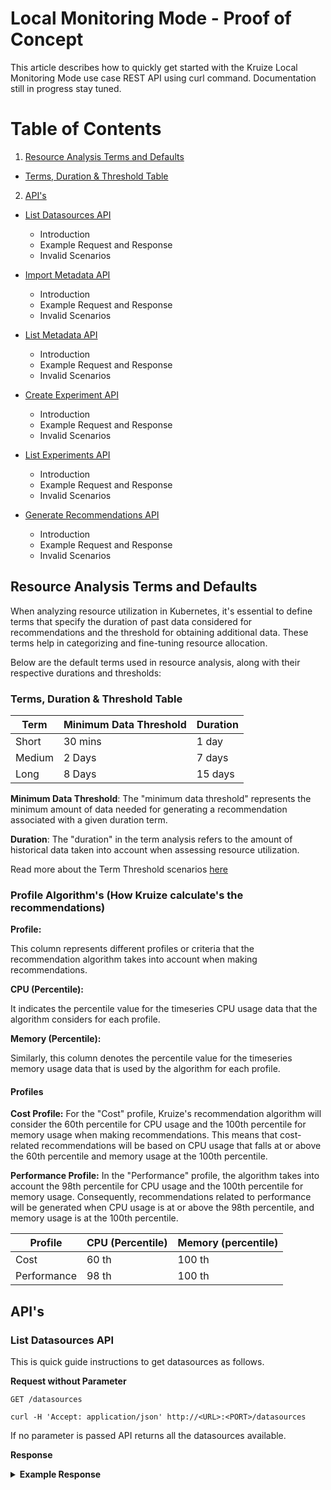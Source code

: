 # Local Monitoring Mode - Proof of Concept

This article describes how to quickly get started with the Kruize Local Monitoring Mode use case REST API using curl command.
Documentation still in progress stay tuned.

# Table of Contents

1. [Resource Analysis Terms and Defaults](#resource-analysis-terms-and-defaults)

- [Terms, Duration & Threshold Table](#terms-duration--threshold-table)

2. [API's](#apis)
- [List Datasources API](#list-datasources-api)
    - Introduction
    - Example Request and Response
    - Invalid Scenarios

- [Import Metadata API](#import-metadata-api)
    - Introduction
    - Example Request and Response
    - Invalid Scenarios

- [List Metadata API](#list-metadata-api)
  - Introduction
  - Example Request and Response
  - Invalid Scenarios

- [Create Experiment API](#create-experiment-api)
    - Introduction
    - Example Request and Response
    - Invalid Scenarios

- [List Experiments API](#list-experiments-api)
    - Introduction
    - Example Request and Response
    - Invalid Scenarios

- [Generate Recommendations API](#generate-recommendations-api)
    - Introduction
    - Example Request and Response
    - Invalid Scenarios

<a name="resource-analysis-terms-and-defaults"></a>

## Resource Analysis Terms and Defaults

When analyzing resource utilization in Kubernetes, it's essential to define terms that specify the duration of past data
considered for recommendations and the threshold for obtaining additional data. These terms help in categorizing and
fine-tuning resource allocation.

Below are the default terms used in resource analysis, along with their respective durations and thresholds:

<a name="terms-duration--threshold-table"></a>

### Terms, Duration & Threshold Table

| Term   | Minimum Data Threshold | Duration | 
|--------|------------------------|----------|
| Short  | 30 mins                | 1 day    | 
| Medium | 2 Days                 | 7 days   | 
| Long   | 8 Days                 | 15 days  | 

**Minimum Data Threshold**: The "minimum data threshold" represents the minimum amount of data needed for generating a
recommendation associated with a given duration term.

**Duration**: The "duration" in the term analysis refers to the amount of historical data taken into account when
assessing resource utilization.

Read more about the Term Threshold scenarios [here](TermThresholdDesign.md)

### Profile Algorithm's (How Kruize calculate's the recommendations)

**Profile:**

This column represents different profiles or criteria that the recommendation algorithm takes into account when making
recommendations.

**CPU (Percentile):**

It indicates the percentile value for the timeseries CPU usage data that the algorithm considers for each profile.

**Memory (Percentile):**

Similarly, this column denotes the percentile value for the timeseries memory usage data that is used by the algorithm
for each profile.

#### Profiles

**Cost Profile:**
For the "Cost" profile, Kruize's recommendation algorithm will consider the 60th percentile for CPU usage and the 100th
percentile for memory usage when making recommendations. This means that cost-related recommendations will be based on
CPU usage that falls at or above the 60th percentile and memory usage at the 100th percentile.

**Performance Profile:**
In the "Performance" profile, the algorithm takes into account the 98th percentile for CPU usage and the 100th
percentile for memory usage. Consequently, recommendations related to performance will be generated when CPU usage is at
or above the 98th percentile, and memory usage is at the 100th percentile.

| Profile     | CPU (Percentile) | Memory (percentile) |
|-------------|------------------|---------------------|
| Cost        | 60 th            | 100 th              |
| Performance | 98 th            | 100 th              |

<a name="apis"></a>

## API's

<a name="list-datasources-api"></a>

### List Datasources API

This is quick guide instructions to get datasources as follows.

**Request without Parameter**

`GET /datasources`

`curl -H 'Accept: application/json' http://<URL>:<PORT>/datasources`

If no parameter is passed API returns all the datasources available.

**Response**

<details>
<summary><b>Example Response</b></summary>

### Example Response

```json
{
  "version": "v1.0",
  "datasources": [
    {
      "name": "prometheus-1",
      "provider": "prometheus",
      "serviceName": "prometheus-k8s",
      "namespace": "monitoring",
      "url": "http://prometheus-k8s.monitoring.svc.cluster.local:9090"
    }
  ]
}
```

**Request with datasource name parameter**

`GET /datasources`

`curl -H 'Accept: application/json' http://<URL>:<PORT>/datasources?name=<datasource_name>`

Returns the datasource details of the specified datasource

**Response for datasource name - `prometheus-1`**

<details>
<summary><b>Example Response</b></summary>

### Example Response

```json
{
  "version": "v1.0",
  "datasources": [
    {
      "name": "prometheus-1",
      "provider": "prometheus",
      "serviceName": "prometheus-k8s",
      "namespace": "monitoring",
      "url": "http://prometheus-k8s.monitoring.svc.cluster.local:9090"
    }
  ]
}
```

</details>

<a name="import-metadata-api"></a>

### Import Metadata API

This is quick guide instructions to import metadata using input JSON as follows.

**Request**
`POST /dsmetadata`

`curl -H 'Accept: application/json' -X POST --data 'copy paste below JSON' http://<URL>:<PORT>/dsmetadata`

<details>

<summary><b>Example Request</b></summary>

### Example Request

```json
{
  "version": "v1.0",
  "datasource_name": "prometheus-1"
}
```

</details>


**Response**

<details>
<summary><b>Example Response</b></summary>

### Example Response

```json
{
  "datasources": {
    "prometheus-1": {
      "datasource_name": "prometheus-1",
      "clusters": {
        "default": {
          "cluster_name": "default"
        }
      }
    }
  }
}
```

</details>

<a name="list-metadata-api"></a>

### List Metadata API

This is quick guide instructions to get metadata for a specific datasource as follows.

**Request Parameters**

| Parameter    | Type   | Required | Description                               |
|--------------|--------|----------|-------------------------------------------|
| datasource   | string | Yes      | The name of the datasource.               |
| cluster_name | string | optional | The name of the cluster                   |
| namespace    | string | optional | The namespace                             |
| verbose      | string | optional | Flag to retrieve container-level metadata |


**Request with datasource name parameter**

`GET /dsmetadata`

`curl -H 'Accept: application/json' http://<URL>:<PORT>/dsmetadata?datasource=<datasource_name>`

Returns the list of cluster details of the specified datasource

**Response for datasource name - `prometheus-1`**

***Note : Currently, only `default` cluster is supported for POC***

<details>
<summary><b>Example Response</b></summary>

### Example Response

```json
{
  "datasources": {
    "prometheus-1": {
      "datasource_name": "prometheus-1",
      "clusters": {
        "default": {
          "cluster_name": "default"
        }
      }
    }
  }
}
```
</details>

<br>

**Request with verbose set to true and with datasource name parameter**

`GET /dsmetadata`

`curl -H 'Accept: application/json' "http://<URL>:<PORT>/dsmetadata?datasource=<datasource_name>&verbose=true"`

Returns the metadata of all the containers present in the specified datasource

***Note : When we don't pass `verbose` in the query URL, it takes as `false` by default.***

**Response for datasource name - `prometheus-1` and verbose - `true`**

<details>
<summary><b>Example Response</b></summary>

### Example Response

```json
{
  "datasources": {
    "prometheus-1": {
      "datasource_name": "prometheus-1",
      "clusters": {
        "default": {
          "cluster_name": "default",
          "namespaces": {
            "default": {
              "namespace": "default"
            },
            "cadvisor": {
              "namespace": "cadvisor",
              "workloads": {
                "cadvisor": {
                  "workload_name": "cadvisor",
                  "workload_type": "daemonset",
                  "containers": {
                    "cadvisor": {
                      "container_name": "cadvisor",
                      "container_image_name": "gcr.io/cadvisor/cadvisor:v0.45.0"
                    }
                  }
                }
              }
            },
            "kube-node-lease": {
              "namespace": "kube-node-lease"
            },
            "kube-system": {
              "namespace": "kube-system",
              "workloads": {
                "coredns": {
                  "workload_name": "coredns",
                  "workload_type": "deployment",
                  "containers": {
                    "coredns": {
                      "container_name": "coredns",
                      "container_image_name": "k8s.gcr.io/coredns/coredns:v1.8.6"
                    }
                  }
                },
                "kube-proxy": {
                  "workload_name": "kube-proxy",
                  "workload_type": "daemonset",
                  "containers": {
                    "kube-proxy": {
                      "container_name": "kube-proxy",
                      "container_image_name": "k8s.gcr.io/kube-proxy:v1.24.3"
                    }
                  }
                }
              }
            },
            "monitoring": {
              "namespace": "monitoring",
              "workloads": {
                "kube-state-metrics": {
                  "workload_name": "kube-state-metrics",
                  "workload_type": "deployment",
                  "containers": {
                    "kube-state-metrics": {
                      "container_name": "kube-state-metrics",
                      "container_image_name": "k8s.gcr.io/kube-state-metrics/kube-state-metrics:v2.0.0"
                    },
                    "kube-rbac-proxy-self": {
                      "container_name": "kube-rbac-proxy-self",
                      "container_image_name": "quay.io/brancz/kube-rbac-proxy:v0.8.0"
                    },
                    "kube-rbac-proxy-main": {
                      "container_name": "kube-rbac-proxy-main",
                      "container_image_name": "quay.io/brancz/kube-rbac-proxy:v0.8.0"
                    }
                  }
                },
                "node-exporter": {
                  "workload_name": "node-exporter",
                  "workload_type": "daemonset",
                  "containers": {
                    "node-exporter": {
                      "container_name": "node-exporter",
                      "container_image_name": "quay.io/prometheus/node-exporter:v1.1.2"
                    },
                    "kube-rbac-proxy": {
                      "container_name": "kube-rbac-proxy",
                      "container_image_name": "quay.io/brancz/kube-rbac-proxy:v0.8.0"
                    }
                  }
                },
                "postgres-deployment": {
                  "workload_name": "postgres-deployment",
                  "workload_type": "deployment",
                  "containers": {
                    "postgres": {
                      "container_name": "postgres",
                      "container_image_name": "quay.io/kruizehub/postgres:15.2"
                    }
                  }
                },
                "alertmanager-main": {
                  "workload_name": "alertmanager-main",
                  "workload_type": "statefulset",
                  "containers": {
                    "config-reloader": {
                      "container_name": "config-reloader",
                      "container_image_name": "quay.io/prometheus-operator/prometheus-config-reloader:v0.47.0"
                    },
                    "alertmanager": {
                      "container_name": "alertmanager",
                      "container_image_name": "quay.io/prometheus/alertmanager:v0.21.0"
                    }
                  }
                },
                "prometheus-adapter": {
                  "workload_name": "prometheus-adapter",
                  "workload_type": "deployment",
                  "containers": {
                    "prometheus-adapter": {
                      "container_name": "prometheus-adapter",
                      "container_image_name": "directxman12/k8s-prometheus-adapter:v0.8.4"
                    }
                  }
                },
                "kruize": {
                  "workload_name": "kruize",
                  "workload_type": "deployment",
                  "containers": {
                    "kruize": {
                      "container_name": "kruize",
                      "container_image_name": "quay.io/kruize/autotune_operator:0.0.21_mvp"
                    }
                  }
                },
                "grafana": {
                  "workload_name": "grafana",
                  "workload_type": "deployment",
                  "containers": {
                    "grafana": {
                      "container_name": "grafana",
                      "container_image_name": "grafana/grafana:7.5.4"
                    }
                  }
                },
                "prometheus-k8s": {
                  "workload_name": "prometheus-k8s",
                  "workload_type": "statefulset",
                  "containers": {
                    "config-reloader": {
                      "container_name": "config-reloader",
                      "container_image_name": "quay.io/prometheus-operator/prometheus-config-reloader:v0.47.0"
                    },
                    "prometheus": {
                      "container_name": "prometheus",
                      "container_image_name": "quay.io/prometheus/prometheus:v2.26.0"
                    }
                  }
                },
                "blackbox-exporter": {
                  "workload_name": "blackbox-exporter",
                  "workload_type": "deployment",
                  "containers": {
                    "kube-rbac-proxy": {
                      "container_name": "kube-rbac-proxy",
                      "container_image_name": "quay.io/brancz/kube-rbac-proxy:v0.8.0"
                    },
                    "module-configmap-reloader": {
                      "container_name": "module-configmap-reloader",
                      "container_image_name": "jimmidyson/configmap-reload:v0.5.0"
                    },
                    "blackbox-exporter": {
                      "container_name": "blackbox-exporter",
                      "container_image_name": "quay.io/prometheus/blackbox-exporter:v0.18.0"
                    }
                  }
                },
                "prometheus-operator": {
                  "workload_name": "prometheus-operator",
                  "workload_type": "deployment",
                  "containers": {
                    "kube-rbac-proxy": {
                      "container_name": "kube-rbac-proxy",
                      "container_image_name": "quay.io/brancz/kube-rbac-proxy:v0.8.0"
                    },
                    "prometheus-operator": {
                      "container_name": "prometheus-operator",
                      "container_image_name": "quay.io/prometheus-operator/prometheus-operator:v0.47.0"
                    }
                  }
                }
              }
            },
            "kube-public": {
              "namespace": "kube-public"
            }
          }
        }
      }
    }
  }
}
```

</details>

<br>

**Request with datasource name and cluster name parameter**

`GET /dsmetadata`

`curl -H 'Accept: application/json' "http://<URL>:<PORT>/dsmetadata?datasource=<datasource_name>&cluster_name=<cluster_name>"`

Returns the list of namespaces present in the specified cluster name and datasource

**Response for datasource name - `prometheus-1` and cluster name - `default`**

<details>
<summary><b>Example Response</b></summary>

### Example Response

```json
{
  "datasources": {
    "prometheus-1": {
      "datasource_name": "prometheus-1",
      "clusters": {
        "default": {
          "cluster_name": "default",
          "namespaces": {
            "default": {
              "namespace": "default"
            },
            "cadvisor": {
              "namespace": "cadvisor"
            },
            "kube-node-lease": {
              "namespace": "kube-node-lease"
            },
            "kube-system": {
              "namespace": "kube-system"
            },
            "monitoring": {
              "namespace": "monitoring"
            },
            "kube-public": {
              "namespace": "kube-public"
            }
          }
        }
      }
    }
  }
}
```

</details>

<br>

**Request with datasource name, cluster name and verbose parameters**

`GET /dsmetadata`

`curl -H 'Accept: application/json' "http://<URL>:<PORT>/dsmetadata?datasource=<datasource_name>&cluster_name=<cluster_name>&verbose=true"`

Returns the container-level metadata of all the namespaces present in the specified cluster name and datasource

**Response for datasource name - `prometheus-1`, cluster name - `default` and verbose - `true`**

<details>
<summary><b>Example Response</b></summary>

### Example Response

```json
{
  "datasources": {
    "prometheus-1": {
      "datasource_name": "prometheus-1",
      "clusters": {
        "default": {
          "cluster_name": "default",
          "namespaces": {
            "default": {
              "namespace": "default"
            },
            "cadvisor": {
              "namespace": "cadvisor",
              "workloads": {
                "cadvisor": {
                  "workload_name": "cadvisor",
                  "workload_type": "daemonset",
                  "containers": {
                    "cadvisor": {
                      "container_name": "cadvisor",
                      "container_image_name": "gcr.io/cadvisor/cadvisor:v0.45.0"
                    }
                  }
                }
              }
            },
            "kube-node-lease": {
              "namespace": "kube-node-lease"
            },
            "kube-system": {
              "namespace": "kube-system",
              "workloads": {
                "coredns": {
                  "workload_name": "coredns",
                  "workload_type": "deployment",
                  "containers": {
                    "coredns": {
                      "container_name": "coredns",
                      "container_image_name": "k8s.gcr.io/coredns/coredns:v1.8.6"
                    }
                  }
                },
                "kube-proxy": {
                  "workload_name": "kube-proxy",
                  "workload_type": "daemonset",
                  "containers": {
                    "kube-proxy": {
                      "container_name": "kube-proxy",
                      "container_image_name": "k8s.gcr.io/kube-proxy:v1.24.3"
                    }
                  }
                }
              }
            },
            "monitoring": {
              "namespace": "monitoring",
              "workloads": {
                "kube-state-metrics": {
                  "workload_name": "kube-state-metrics",
                  "workload_type": "deployment",
                  "containers": {
                    "kube-state-metrics": {
                      "container_name": "kube-state-metrics",
                      "container_image_name": "k8s.gcr.io/kube-state-metrics/kube-state-metrics:v2.0.0"
                    },
                    "kube-rbac-proxy-self": {
                      "container_name": "kube-rbac-proxy-self",
                      "container_image_name": "quay.io/brancz/kube-rbac-proxy:v0.8.0"
                    },
                    "kube-rbac-proxy-main": {
                      "container_name": "kube-rbac-proxy-main",
                      "container_image_name": "quay.io/brancz/kube-rbac-proxy:v0.8.0"
                    }
                  }
                },
                "node-exporter": {
                  "workload_name": "node-exporter",
                  "workload_type": "daemonset",
                  "containers": {
                    "node-exporter": {
                      "container_name": "node-exporter",
                      "container_image_name": "quay.io/prometheus/node-exporter:v1.1.2"
                    },
                    "kube-rbac-proxy": {
                      "container_name": "kube-rbac-proxy",
                      "container_image_name": "quay.io/brancz/kube-rbac-proxy:v0.8.0"
                    }
                  }
                },
                "postgres-deployment": {
                  "workload_name": "postgres-deployment",
                  "workload_type": "deployment",
                  "containers": {
                    "postgres": {
                      "container_name": "postgres",
                      "container_image_name": "quay.io/kruizehub/postgres:15.2"
                    }
                  }
                },
                "alertmanager-main": {
                  "workload_name": "alertmanager-main",
                  "workload_type": "statefulset",
                  "containers": {
                    "config-reloader": {
                      "container_name": "config-reloader",
                      "container_image_name": "quay.io/prometheus-operator/prometheus-config-reloader:v0.47.0"
                    },
                    "alertmanager": {
                      "container_name": "alertmanager",
                      "container_image_name": "quay.io/prometheus/alertmanager:v0.21.0"
                    }
                  }
                },
                "prometheus-adapter": {
                  "workload_name": "prometheus-adapter",
                  "workload_type": "deployment",
                  "containers": {
                    "prometheus-adapter": {
                      "container_name": "prometheus-adapter",
                      "container_image_name": "directxman12/k8s-prometheus-adapter:v0.8.4"
                    }
                  }
                },
                "kruize": {
                  "workload_name": "kruize",
                  "workload_type": "deployment",
                  "containers": {
                    "kruize": {
                      "container_name": "kruize",
                      "container_image_name": "quay.io/kruize/autotune_operator:0.0.21_mvp"
                    }
                  }
                },
                "grafana": {
                  "workload_name": "grafana",
                  "workload_type": "deployment",
                  "containers": {
                    "grafana": {
                      "container_name": "grafana",
                      "container_image_name": "grafana/grafana:7.5.4"
                    }
                  }
                },
                "prometheus-k8s": {
                  "workload_name": "prometheus-k8s",
                  "workload_type": "statefulset",
                  "containers": {
                    "config-reloader": {
                      "container_name": "config-reloader",
                      "container_image_name": "quay.io/prometheus-operator/prometheus-config-reloader:v0.47.0"
                    },
                    "prometheus": {
                      "container_name": "prometheus",
                      "container_image_name": "quay.io/prometheus/prometheus:v2.26.0"
                    }
                  }
                },
                "blackbox-exporter": {
                  "workload_name": "blackbox-exporter",
                  "workload_type": "deployment",
                  "containers": {
                    "kube-rbac-proxy": {
                      "container_name": "kube-rbac-proxy",
                      "container_image_name": "quay.io/brancz/kube-rbac-proxy:v0.8.0"
                    },
                    "module-configmap-reloader": {
                      "container_name": "module-configmap-reloader",
                      "container_image_name": "jimmidyson/configmap-reload:v0.5.0"
                    },
                    "blackbox-exporter": {
                      "container_name": "blackbox-exporter",
                      "container_image_name": "quay.io/prometheus/blackbox-exporter:v0.18.0"
                    }
                  }
                },
                "prometheus-operator": {
                  "workload_name": "prometheus-operator",
                  "workload_type": "deployment",
                  "containers": {
                    "kube-rbac-proxy": {
                      "container_name": "kube-rbac-proxy",
                      "container_image_name": "quay.io/brancz/kube-rbac-proxy:v0.8.0"
                    },
                    "prometheus-operator": {
                      "container_name": "prometheus-operator",
                      "container_image_name": "quay.io/prometheus-operator/prometheus-operator:v0.47.0"
                    }
                  }
                }
              }
            },
            "kube-public": {
              "namespace": "kube-public"
            }
          }
        }
      }
    }
  }
}
```
</details>

<br>

**Request with datasource name, cluster name and namespace parameters**

`GET /dsmetadata`

`curl -H 'Accept: application/json' "http://<URL>:<PORT>/dsmetadata?datasource=<datasource_name>&cluster_name=<cluster_name>&namespace=<namespace>"`

Returns the container metadata of the specified namespace, cluster name of the specified datasource

***Note : `verbose` in the query URL to fetch container-level metadata is set to `true` by default***

**Response for datasource name - `prometheus-1`, cluster name - `default` and namespace - `monitoring`**

<details>
<summary><b>Example Response</b></summary>

### Example Response

```json
{
  "datasources": {
    "prometheus-1": {
      "datasource_name": "prometheus-1",
      "clusters": {
        "default": {
          "cluster_name": "default",
          "namespaces": {
            "monitoring": {
              "namespace": "monitoring",
              "workloads": {
                "kube-state-metrics": {
                  "workload_name": "kube-state-metrics",
                  "workload_type": "deployment",
                  "containers": {
                    "kube-state-metrics": {
                      "container_name": "kube-state-metrics",
                      "container_image_name": "k8s.gcr.io/kube-state-metrics/kube-state-metrics:v2.0.0"
                    },
                    "kube-rbac-proxy-self": {
                      "container_name": "kube-rbac-proxy-self",
                      "container_image_name": "quay.io/brancz/kube-rbac-proxy:v0.8.0"
                    },
                    "kube-rbac-proxy-main": {
                      "container_name": "kube-rbac-proxy-main",
                      "container_image_name": "quay.io/brancz/kube-rbac-proxy:v0.8.0"
                    }
                  }
                },
                "node-exporter": {
                  "workload_name": "node-exporter",
                  "workload_type": "daemonset",
                  "containers": {
                    "node-exporter": {
                      "container_name": "node-exporter",
                      "container_image_name": "quay.io/prometheus/node-exporter:v1.1.2"
                    },
                    "kube-rbac-proxy": {
                      "container_name": "kube-rbac-proxy",
                      "container_image_name": "quay.io/brancz/kube-rbac-proxy:v0.8.0"
                    }
                  }
                },
                "postgres-deployment": {
                  "workload_name": "postgres-deployment",
                  "workload_type": "deployment",
                  "containers": {
                    "postgres": {
                      "container_name": "postgres",
                      "container_image_name": "quay.io/kruizehub/postgres:15.2"
                    }
                  }
                },
                "alertmanager-main": {
                  "workload_name": "alertmanager-main",
                  "workload_type": "statefulset",
                  "containers": {
                    "config-reloader": {
                      "container_name": "config-reloader",
                      "container_image_name": "quay.io/prometheus-operator/prometheus-config-reloader:v0.47.0"
                    },
                    "alertmanager": {
                      "container_name": "alertmanager",
                      "container_image_name": "quay.io/prometheus/alertmanager:v0.21.0"
                    }
                  }
                },
                "prometheus-adapter": {
                  "workload_name": "prometheus-adapter",
                  "workload_type": "deployment",
                  "containers": {
                    "prometheus-adapter": {
                      "container_name": "prometheus-adapter",
                      "container_image_name": "directxman12/k8s-prometheus-adapter:v0.8.4"
                    }
                  }
                },
                "kruize": {
                  "workload_name": "kruize",
                  "workload_type": "deployment",
                  "containers": {
                    "kruize": {
                      "container_name": "kruize",
                      "container_image_name": "quay.io/kruize/autotune_operator:0.0.21_mvp"
                    }
                  }
                },
                "grafana": {
                  "workload_name": "grafana",
                  "workload_type": "deployment",
                  "containers": {
                    "grafana": {
                      "container_name": "grafana",
                      "container_image_name": "grafana/grafana:7.5.4"
                    }
                  }
                },
                "prometheus-k8s": {
                  "workload_name": "prometheus-k8s",
                  "workload_type": "statefulset",
                  "containers": {
                    "config-reloader": {
                      "container_name": "config-reloader",
                      "container_image_name": "quay.io/prometheus-operator/prometheus-config-reloader:v0.47.0"
                    },
                    "prometheus": {
                      "container_name": "prometheus",
                      "container_image_name": "quay.io/prometheus/prometheus:v2.26.0"
                    }
                  }
                },
                "blackbox-exporter": {
                  "workload_name": "blackbox-exporter",
                  "workload_type": "deployment",
                  "containers": {
                    "kube-rbac-proxy": {
                      "container_name": "kube-rbac-proxy",
                      "container_image_name": "quay.io/brancz/kube-rbac-proxy:v0.8.0"
                    },
                    "module-configmap-reloader": {
                      "container_name": "module-configmap-reloader",
                      "container_image_name": "jimmidyson/configmap-reload:v0.5.0"
                    },
                    "blackbox-exporter": {
                      "container_name": "blackbox-exporter",
                      "container_image_name": "quay.io/prometheus/blackbox-exporter:v0.18.0"
                    }
                  }
                },
                "prometheus-operator": {
                  "workload_name": "prometheus-operator",
                  "workload_type": "deployment",
                  "containers": {
                    "kube-rbac-proxy": {
                      "container_name": "kube-rbac-proxy",
                      "container_image_name": "quay.io/brancz/kube-rbac-proxy:v0.8.0"
                    },
                    "prometheus-operator": {
                      "container_name": "prometheus-operator",
                      "container_image_name": "quay.io/prometheus-operator/prometheus-operator:v0.47.0"
                    }
                  }
                }
              }
            }
          }
        }
      }
    }
  }
}
```

</details>

<br>


<a name="create-experiment-api"></a>

### Create Experiment API

This is quick guide instructions to create experiments using input JSON as follows. For a more detailed guide,
see [Create Experiment](/design/CreateExperiment.md)

**Request**
`POST /createExperiment`

`curl -H 'Accept: application/json' -X POST --data 'copy paste below JSON' http://<URL>:<PORT>/createExperiment`

<details>

<summary><b>Example Request</b></summary>

### Example Request

```json
[
  {
    "version": "v2.0",
    "experiment_name": "default|default|deployment|tfb-qrh-deployment",
    "cluster_name": "default",
    "performance_profile": "resource-optimization-openshift",
    "mode": "monitor",
    "target_cluster": "local",
    "kubernetes_objects": [
      {
        "type": "deployment",
        "name": "tfb-qrh-deployment",
        "namespace": "default",
        "containers": [
          {
            "container_image_name": "kruize/tfb-db:1.15",
            "container_name": "tfb-server-0"
          },
          {
            "container_image_name": "kruize/tfb-qrh:1.13.2.F_et17",
            "container_name": "tfb-server-1"
          }
        ]
      }
    ],
    "trial_settings": {
      "measurement_duration": "60min"
    },
    "recommendation_settings": {
      "threshold": "0.1"
    }
  }
]
```

</details>


**Response**

<details>
<summary><b>Example Response</b></summary>

### Example Response

```json
{
  "message": "Experiment registered successfully with Autotune. View registered experiments at /listExperiments",
  "httpcode": 201,
  "documentationLink": "",
  "status": "SUCCESS"
}
```
<a name="list-experiments-api"></a>

### List Experiments API

**Request with experiment name parameter**

`GET /listExperiments`

`curl -H 'Accept: application/json' http://<URL>:<PORT>/listExperiments?experiment_name=<experiment_name>`

Returns the experiment details of the specified experiment
<br>
**Request with recommendations set to true**

`GET /listExperiments`

`curl -H 'Accept: application/json' http://<URL>:<PORT>/listExperiments?recommendations=true`

Returns the latest recommendations of all the experiments

**Response for experiment name - `default|default_0|deployment|tfb-qrh-deployment_0`**

<details>
<summary><b>Example Response</b></summary>

### Example Response

```json
[
  {
    "version": "v2.0",
    "experiment_id": "f0007796e65c999d843bebd447c2fbaa6aaf9127c614da55e333cd6bdb628a74",
    "experiment_name": "default|default_0|deployment|tfb-qrh-deployment_0",
    "cluster_name": "default",
    "mode": "monitor",
    "target_cluster": "local",
    "status": "IN_PROGRESS",
    "performance_profile": "resource-optimization-openshift",
    "trial_settings": {
      "measurement_duration": "15min"
    },
    "recommendation_settings": {
      "threshold": "0.1"
    },
    "experiment_usecase_type": {
      "remote_monitoring": false,
      "local_monitoring": true,
      "local_experiment": false
    },
    "validation_data": {
      "success": true,
      "message": "Registered successfully with Kruize! View registered experiments at /listExperiments",
      "errorCode": 201
    },
    "kubernetes_objects": [
      {
        "type": "deployment",
        "name": "tfb-qrh-deployment_0",
        "namespace": "default_0",
        "containers": {
          "tfb-server-1": {
            "container_image_name": "kruize/tfb-qrh:1.13.2.F_et17",
            "container_name": "tfb-server-1",
            "recommendations": {
              "version": "1.0",
              "notifications": {
                "112101": {
                  "type": "info",
                  "message": "Cost Recommendations Available",
                  "code": 112101
                }
              },
              "data": {
                "2023-04-02T08:00:00.680Z": {
                  "cost": {
                    "short_term": {
                      "monitoring_start_time": "2023-04-01T06:45:00.000Z",
                      "monitoring_end_time": "2023-04-02T08:00:00.680Z",
                      "duration_in_hours": 24.0,
                      "pods_count": 27,
                      "confidence_level": 0.0,
                      "current": {
                        "requests": {
                          "memory": {
                            "amount": 490.93,
                            "format": "MiB"
                          },
                          "cpu": {
                            "amount": 1.46,
                            "format": "cores"
                          }
                        },
                        "limits": {
                          "memory": {
                            "amount": 712.21,
                            "format": "MiB"
                          },
                          "cpu": {
                            "amount": 1.54,
                            "format": "cores"
                          }
                        }
                      },
                      "config": {
                        "requests": {
                          "memory": {
                            "amount": 1197.9840000000002,
                            "format": "MiB"
                          },
                          "cpu": {
                            "amount": 7.68,
                            "format": "cores"
                          }
                        },
                        "limits": {
                          "memory": {
                            "amount": 1197.9840000000002,
                            "format": "MiB"
                          },
                          "cpu": {
                            "amount": 7.68,
                            "format": "cores"
                          }
                        }
                      },
                      "variation": {
                        "requests": {
                          "memory": {
                            "amount": 707.0540000000001,
                            "format": "MiB"
                          },
                          "cpu": {
                            "amount": 6.22,
                            "format": "cores"
                          }
                        },
                        "limits": {
                          "memory": {
                            "amount": 485.7740000000001,
                            "format": "MiB"
                          },
                          "cpu": {
                            "amount": 6.14,
                            "format": "cores"
                          }
                        }
                      },
                      "notifications": {}
                    },
                    "medium_term": {
                      "pods_count": 0,
                      "confidence_level": 0.0,
                      "notifications": {
                        "120001": {
                          "type": "info",
                          "message": "There is not enough data available to generate a recommendation.",
                          "code": 120001
                        }
                      }
                    },
                    "long_term": {
                      "pods_count": 0,
                      "confidence_level": 0.0,
                      "notifications": {
                        "120001": {
                          "type": "info",
                          "message": "There is not enough data available to generate a recommendation.",
                          "code": 120001
                        }
                      }
                    }
                  }
                }
              }
            }
          },
          "tfb-server-0": {
            "container_image_name": "kruize/tfb-db:1.15",
            "container_name": "tfb-server-0",
            "recommendations": {
              "version": "1.0",
              "notifications": {
                "120001": {
                  "type": "info",
                  "message": "There is not enough data available to generate a recommendation.",
                  "code": 120001
                }
              },
              "data": {}
            }
          }
        }
      }
    ]
  },
  ...
  ...
  ...
  {
    "version": "v2.0",
    "experiment_id": "ab0a31a522cebdde52561482300d078ed1448fa7b75834fa216677d1d9d5cda6",
    "experiment_name": "default|default_1|deployment|tfb-qrh-deployment_1",
    "cluster_name": "default",
    "mode": "monitor",
    "target_cluster": "local",
    "status": "IN_PROGRESS",
    "performance_profile": "resource-optimization-openshift",
    "trial_settings": {
      "measurement_duration": "15min"
    },
    "recommendation_settings": {
      "threshold": "0.1"
    },
    "experiment_usecase_type": {
      "remote_monitoring": false,
      "local_monitoring": true,
      "local_experiment": false
    },
    "validation_data": {
      "success": true,
      "message": "Registered successfully with Kruize! View registered experiments at /listExperiments",
      "errorCode": 201
    },
    "kubernetes_objects": [
      {
        "type": "deployment",
        "name": "tfb-qrh-deployment_1",
        "namespace": "default_1",
        "containers": {
          "tfb-server-1": {
            "container_image_name": "kruize/tfb-qrh:1.13.2.F_et17",
            "container_name": "tfb-server-1",
            "recommendations": {
              "version": "1.0",
              "notifications": {
                "120001": {
                  "type": "info",
                  "message": "There is not enough data available to generate a recommendation.",
                  "code": 120001
                }
              },
              "data": {}
            }
          },
          "tfb-server-0": {
            "container_image_name": "kruize/tfb-db:1.15",
            "container_name": "tfb-server-0",
            "recommendations": {
              "version": "1.0",
              "notifications": {
                "120001": {
                  "type": "info",
                  "message": "There is not enough data available to generate a recommendation.",
                  "code": 120001
                }
              },
              "data": {}
            }
          }
        }
      }
    ]
  }
]
```

</details>


<br><br>
**Request with recommendations set to true with experiment name parameter**

`GET /listExperiments`

`curl -H 'Accept: application/json' http://<URL>:<PORT>/listExperiments?recommendations=true&experiment_name=<experiment_name>`

Returns the latest recommendations of the specified experiment with no results
<br><br>

**Request with recommendations set to true and latest set to false**

`GET /listExperiments`

`curl -H 'Accept: application/json' http://<URL>:<PORT>/listExperiments?recommendations=true&latest=false`

Returns all the recommendations of all the experiments

**Response for experiment name - `default|default_0|deployment|tfb-qrh-deployment_0`**

<details>
<summary><b>Example Response</b></summary>

### Example Response

```json
[
  {
    "version": "v2.0",
    "experiment_id": "f0007796e65c999d843bebd447c2fbaa6aaf9127c614da55e333cd6bdb628a74",
    "experiment_name": "default|default_0|deployment|tfb-qrh-deployment_0",
    "cluster_name": "default",
    "mode": "monitor",
    "target_cluster": "local",
    "status": "IN_PROGRESS",
    "performance_profile": "resource-optimization-openshift",
    "trial_settings": {
      "measurement_duration": "15min"
    },
    "recommendation_settings": {
      "threshold": "0.1"
    },
    "experiment_usecase_type": {
      "remote_monitoring": false,
      "local_monitoring": true,
      "local_experiment": false
    },
    "validation_data": {
      "success": true,
      "message": "Registered successfully with Kruize! View registered experiments at /listExperiments",
      "errorCode": 201
    },
    "kubernetes_objects": [
      {
        "type": "deployment",
        "name": "tfb-qrh-deployment_0",
        "namespace": "default_0",
        "containers": {
          "tfb-server-1": {
            "container_image_name": "kruize/tfb-qrh:1.13.2.F_et17",
            "container_name": "tfb-server-1",
            "recommendations": {
              "version": "1.0",
              "notifications": {
                "112101": {
                  "type": "info",
                  "message": "Cost Recommendations Available",
                  "code": 112101
                }
              },
              "data": {
                "2023-04-02T06:00:00.770Z": {
                  "cost": {
                    "short_term": {
                      "monitoring_start_time": "2023-04-01T04:45:00.000Z",
                      "monitoring_end_time": "2023-04-02T06:00:00.770Z",
                      "duration_in_hours": 24,
                      "pods_count": 27,
                      "confidence_level": 0,
                      "current": {
                        "requests": {
                          "memory": {
                            "amount": 490.93,
                            "format": "MiB"
                          },
                          "cpu": {
                            "amount": 1.46,
                            "format": "cores"
                          }
                        },
                        "limits": {
                          "memory": {
                            "amount": 712.21,
                            "format": "MiB"
                          },
                          "cpu": {
                            "amount": 1.54,
                            "format": "cores"
                          }
                        }
                      },
                      "config": {
                        "requests": {
                          "memory": {
                            "amount": 1197.9840000000002,
                            "format": "MiB"
                          },
                          "cpu": {
                            "amount": 7.68,
                            "format": "cores"
                          }
                        },
                        "limits": {
                          "memory": {
                            "amount": 1197.9840000000002,
                            "format": "MiB"
                          },
                          "cpu": {
                            "amount": 7.68,
                            "format": "cores"
                          }
                        }
                      },
                      "variation": {
                        "requests": {
                          "memory": {
                            "amount": 707.0540000000001,
                            "format": "MiB"
                          },
                          "cpu": {
                            "amount": 6.22,
                            "format": "cores"
                          }
                        },
                        "limits": {
                          "memory": {
                            "amount": 485.7740000000001,
                            "format": "MiB"
                          },
                          "cpu": {
                            "amount": 6.14,
                            "format": "cores"
                          }
                        }
                      },
                      "notifications": {}
                    },
                    "medium_term": {
                      "pods_count": 0,
                      "confidence_level": 0,
                      "notifications": {
                        "120001": {
                          "type": "info",
                          "message": "There is not enough data available to generate a recommendation.",
                          "code": 120001
                        }
                      }
                    },
                    "long_term": {
                      "pods_count": 0,
                      "confidence_level": 0,
                      "notifications": {
                        "120001": {
                          "type": "info",
                          "message": "There is not enough data available to generate a recommendation.",
                          "code": 120001
                        }
                      }
                    }
                  }
                },
                ...
                ...
                ...
                "2023-04-02T04:30:00.000Z": {
                  "cost": {
                    "short_term": {
                      "monitoring_start_time": "2023-04-01T03:15:00.000Z",
                      "monitoring_end_time": "2023-04-02T04:30:00.000Z",
                      "duration_in_hours": 24,
                      "pods_count": 27,
                      "confidence_level": 0,
                      "current": {
                        "requests": {
                          "memory": {
                            "amount": 490.93,
                            "format": "MiB"
                          },
                          "cpu": {
                            "amount": 1.46,
                            "format": "cores"
                          }
                        },
                        "limits": {
                          "memory": {
                            "amount": 712.21,
                            "format": "MiB"
                          },
                          "cpu": {
                            "amount": 1.54,
                            "format": "cores"
                          }
                        }
                      },
                      "config": {
                        "requests": {
                          "memory": {
                            "amount": 1197.9840000000002,
                            "format": "MiB"
                          },
                          "cpu": {
                            "amount": 7.68,
                            "format": "cores"
                          }
                        },
                        "limits": {
                          "memory": {
                            "amount": 1197.9840000000002,
                            "format": "MiB"
                          },
                          "cpu": {
                            "amount": 7.68,
                            "format": "cores"
                          }
                        }
                      },
                      "variation": {
                        "requests": {
                          "memory": {
                            "amount": 707.0540000000001,
                            "format": "MiB"
                          },
                          "cpu": {
                            "amount": 6.22,
                            "format": "cores"
                          }
                        },
                        "limits": {
                          "memory": {
                            "amount": 485.7740000000001,
                            "format": "MiB"
                          },
                          "cpu": {
                            "amount": 6.14,
                            "format": "cores"
                          }
                        }
                      },
                      "notifications": {}
                    },
                    "medium_term": {
                      "pods_count": 0,
                      "confidence_level": 0,
                      "notifications": {
                        "120001": {
                          "type": "info",
                          "message": "There is not enough data available to generate a recommendation.",
                          "code": 120001
                        }
                      }
                    },
                    "long_term": {
                      "pods_count": 0,
                      "confidence_level": 0,
                      "notifications": {
                        "120001": {
                          "type": "info",
                          "message": "There is not enough data available to generate a recommendation.",
                          "code": 120001
                        }
                      }
                    }
                  }
                }
              }
            }
          },
          "tfb-server-0": {
            "container_image_name": "kruize/tfb-db:1.15",
            "container_name": "tfb-server-0",
            "recommendations": {
              "version": "1.0",
              "notifications": {
                "120001": {
                  "type": "info",
                  "message": "There is not enough data available to generate a recommendation.",
                  "code": 120001
                }
              },
              "data": {}
            }
          }
        }
      }
    ]
  },
  ...
  ...
  ...
]
```

</details>


<br><br>
**Request with recommendations set to true, latest set to false and with experiment name parameter**

`GET /listExperiments`

`curl -H 'Accept: application/json' http://<URL>:<PORT>/listExperiments?recommendations=true&latest=false&experiment_name=<experiment_name>`

Returns all the recommendations of the specified experiment
<br><br>

**List Experiments also allows the user to send a request body to fetch the records based on `cluster_name` and `kubernetes_object`.**
<br><br>
*Note: This request body can be sent along with other query params which are mentioned above.*

`curl -H 'Accept: application/json' -X GET --data 'copy paste below JSON' http://<URL>:<PORT>/listExperiments`

<details>

<summary><b>Example Request</b></summary>

### Example Request

```json
{
  "cluster_name": "default",
  "kubernetes_objects": [
    {
      "type": "deployment",
      "name": "tfb-qrh-deployment",
      "namespace": "default",
      "containers": [
        {
          "container_image_name": "kruize/tfb-db:1.15",
          "container_name": "tfb-server-1"
        }
      ]
    }
  ]
}
```

</details>

---
<a name="generate-recommendations-api"></a>

### Generate Recommendations API

**Note: This API is specific to the Local Monitoring use case.** <br>
Generates the recommendation for a specific experiment based on provided parameters similar to update recommendations API.
This can be called directly after creating the experiment and doesn't require the update results API as metrics are
fetched from the provided `datasource` (E.g. Prometheus) instead of the database.

**Request Parameters**

| Parameter           | Type   | Required | Description                                                                                                                                |
|---------------------|--------|----------|--------------------------------------------------------------------------------------------------------------------------------------------|
| experiment_name     | string | Yes      | The name of the experiment.                                                                                                                |
| interval_end_time   | string | optional | The end time of the interval in the format `yyyy-MM-ddTHH:mm:sssZ`. This should be the date on which recommendation needs to be generated. |
| interval_start_time | string | optional | The start time of the interval in the format `yyyy-MM-ddTHH:mm:sssZ`.                                                                      |

The recommendation API requires only one mandatory field i.e. `experiment_name`. Other optional parameter like `interval_end_time` will be fetched from the provided datasource.
Similarly, `interval_start_time` will be calculated based on `interval_end_time`, if not provided. By utilizing
these parameters, the API generates recommendations based on short-term, medium-term, and long-term factors. For
instance, if the long-term setting is configured for `15 days` and the interval_end_time is set to `Jan 15 2023 00:00:
00.000Z`, the API retrieves data from the past 15 days, starting from January 1st. Using this data, the API generates
three recommendations for `Jan 15th 2023`.

It is important to ensure that the difference between `interval_end_time` and `interval_start_time` should not exceed 15
days. This restriction is in place to prevent potential timeouts, as generating recommendations beyond this threshold
might require more time.

**Request**

`POST /generateRecommendations?experiment_name=?&interval_end_time=?`

`POST /generateRecommendations?experiment_name=?&interval_end_time=?&interval_start_time=?`

example

`curl --location --request POST 'http://127.0.0.1:8080/generateRecommendations?interval_end_time=2023-01-02T00:15:00.000Z&experiment_name=temp_1'`

success status code : 201

**Response**

The response will contain a array of JSON object with the recommendations for the specified experiment.

<details>
<summary><b>Example Response Body</b></summary>

```json
[
  {
    "cluster_name": "default",
    "kubernetes_objects": [
      {
        "type": "deployment",
        "name": "tfb-qrh-deployment_5",
        "namespace": "default_5",
        "containers": [
          {
            "container_image_name": "kruize/tfb-qrh:1.13.2.F_et17",
            "container_name": "tfb-server-1",
            "recommendations": {
              "version": "1.0",
              "notifications": {
                "111000": {
                  "type": "info",
                  "message": "Recommendations Are Available",
                  "code": 111000
                }
              },
              "data": {
                "2023-04-02T13:30:00.680Z": {
                  "notifications": {
                    "111101": {
                      "type": "info",
                      "message": "Short Term Recommendations Available",
                      "code": 111101
                    }
                  },
                  "monitoring_end_time": "2023-04-02T13:30:00.680Z",
                  "current": {
                    "limits": {
                      "memory": {
                        "amount": 100.0,
                        "format": "MiB"
                      },
                      "cpu": {
                        "amount": 0.5,
                        "format": "cores"
                      }
                    },
                    "requests": {
                      "memory": {
                        "amount": 50.21,
                        "format": "MiB"
                      },
                      "cpu": {
                        "amount": 5.37,
                        "format": "cores"
                      }
                    }
                  },
                  "recommendation_terms": {
                    "short_term": {
                      "duration_in_hours": 24.0,
                      "notifications": {
                        "112101": {
                          "type": "info",
                          "message": "Cost Recommendations Available",
                          "code": 112101
                        },
                        "112102": {
                          "type": "info",
                          "message": "Performance Recommendations Available",
                          "code": 112102
                        }
                      },
                      "monitoring_start_time": "2023-04-01T12:00:00.000Z",
                      "recommendation_engines": {
                        "cost": {
                          "pods_count": 7,
                          "confidence_level": 0.0,
                          "config": {
                            "limits": {
                              "memory": {
                                "amount": 238.2,
                                "format": "MiB"
                              },
                              "cpu": {
                                "amount": 0.9299999999999999,
                                "format": "cores"
                              }
                            },
                            "requests": {
                              "memory": {
                                "amount": 238.2,
                                "format": "MiB"
                              },
                              "cpu": {
                                "amount": 0.9299999999999999,
                                "format": "cores"
                              }
                            }
                          },
                          "variation": {
                            "limits": {
                              "memory": {
                                "amount": 138.2,
                                "format": "MiB"
                              },
                              "cpu": {
                                "amount": -4.44,
                                "format": "cores"
                              }
                            },
                            "requests": {
                              "memory": {
                                "amount": 187.98999999999998,
                                "format": "MiB"
                              },
                              "cpu": {
                                "amount": -4.44,
                                "format": "cores"
                              }
                            }
                          },
                          "notifications": {}
                        },
                        "performance": {
                          "pods_count": 27,
                          "confidence_level": 0.0,
                          "config": {
                            "limits": {
                              "memory": {
                                "amount": 238.2,
                                "format": "MiB"
                              },
                              "cpu": {
                                "amount": 0.9299999999999999,
                                "format": "cores"
                              }
                            },
                            "requests": {
                              "memory": {
                                "amount": 238.2,
                                "format": "MiB"
                              },
                              "cpu": {
                                "amount": 0.9299999999999999,
                                "format": "cores"
                              }
                            }
                          },
                          "variation": {
                            "limits": {
                              "memory": {
                                "amount": 138.2,
                                "format": "MiB"
                              },
                              "cpu": {
                                "amount": -4.44,
                                "format": "cores"
                              }
                            },
                            "requests": {
                              "memory": {
                                "amount": 187.98999999999998,
                                "format": "MiB"
                              },
                              "cpu": {
                                "amount": -4.44,
                                "format": "cores"
                              }
                            }
                          },
                          "notifications": {}
                        }
                      }
                    },
                    "medium_term": {
                      "duration_in_hours": 33.8,
                      "notifications": {
                        "120001": {
                          "type": "info",
                          "message": "There is not enough data available to generate a recommendation.",
                          "code": 120001
                        }
                      }
                    },
                    "long_term": {
                      "duration_in_hours": 33.8,
                      "notifications": {
                        "120001": {
                          "type": "info",
                          "message": "There is not enough data available to generate a recommendation.",
                          "code": 120001
                        }
                      }
                    }
                  }
                }
              }
            }
          },
          {
            "container_image_name": "kruize/tfb-db:1.15",
            "container_name": "tfb-server-0",
            "recommendations": {
              "version": "1.0",
              "notifications": {
                "120001": {
                  "type": "info",
                  "message": "There is not enough data available to generate a recommendation.",
                  "code": 120001
                }
              },
              "data": {}
            }
          }
        ]
      }
    ],
    "version": "v2.0",
    "experiment_name": "temp_1"
  }
]
```

</details>



**Error Responses**

| HTTP Status Code | Description                                                                                        |
|------------------|----------------------------------------------------------------------------------------------------|
| 400              | experiment_name is mandatory.                                                                      |
| 400              | Given timestamp - \" 2023-011-02T00:00:00.000Z \" is not a valid timestamp format.                 |
| 400              | Not Found: experiment_name does not exist: exp_1.                                                  |
| 400              | No metrics available from `2024-01-15T00:00:00.000Z` to `2023-12-31T00:00:00.000Z`.                |
| 400              | The gap between the interval_start_time and interval_end_time must be within a maximum of 15 days! |
| 400              | The Start time should precede the End time!                                                        |                                           |
| 500              | Internal Server Error                                                                              |

